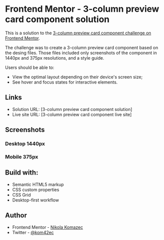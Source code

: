 # Frontend Mentor - 3-column preview card component solution

This is a solution to the [3-column preview card component challenge on Frontend Mentor](https://www.frontendmentor.io/challenges/3column-preview-card-component-pH92eAR2-).

The challenge was to create a 3-column preview card component based on the desing files. Those files included only screenshots of the component in 1440px and 375px resolutions, and a style guide.

Users should be able to:

- View the optimal layout depending on their device's screen size;
- See hover and focus states for interactive elements.

## Links

- Solution URL: [3-column preview card component solution]
- Live site URL: [3-column preview card component live site]

## Screenshots

### Desktop 1440px

### Mobile 375px

## Build with:

- Semantic HTML5 markup
- CSS custom properties
- CSS Grid
- Desktop-first workflow

## Author

- Frontend Mentor - [Nikola Komazec](https://www.frontendmentor.io/profile/kom42ec)
- Twitter - [@kom42ec](https://twitter.com/kom42ec)
